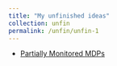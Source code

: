 ```yaml
---
title: "My unfinished ideas"
collection: unfin
permalink: /unfin/unfin-1
---
```


- [Partially Monitored MDPs](Partially_Monitored_MDPs.pdf)